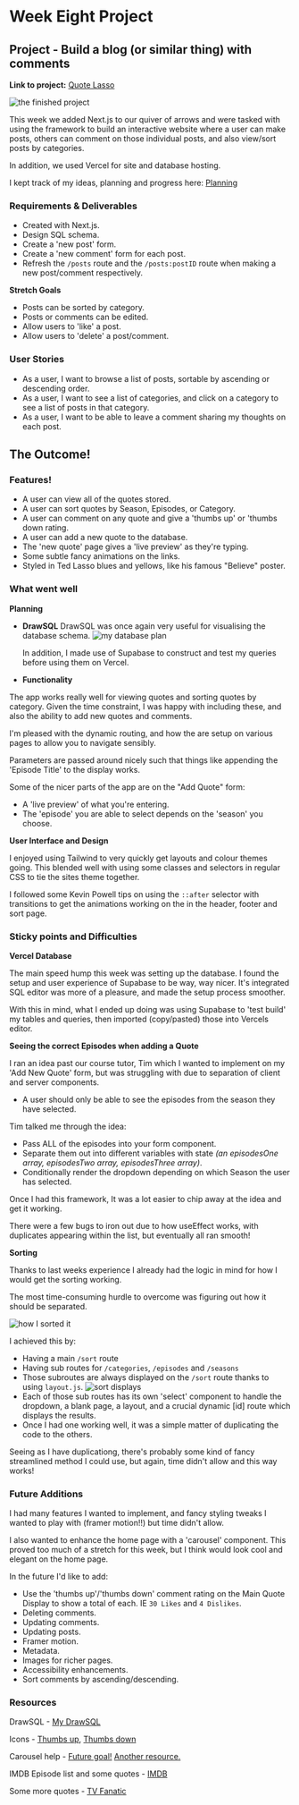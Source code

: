 # Week Eight Project

## Project - Build a blog (or similar thing) with comments

**Link to project:** [Quote Lasso](https://quote-lasso.vercel.app/)

![the finished project](project-images/quote-lasso-finished.png)

This week we added Next.js to our quiver of arrows and were tasked with using the framework to build an interactive website where a user can make posts, others can comment on those individual posts, and also view/sort posts by categories.

In addition, we used Vercel for site and database hosting.

I kept track of my ideas, planning and progress here: [Planning](https://frankjs.notion.site/Day-Thirty-Six-Project-Build-a-Blog-with-Comments-5b2c240021f44cffaf1d30ebbb256325?pvs=4)

### Requirements & Deliverables

- Created with Next.js.
- Design SQL schema.
- Create a 'new post' form.
- Create a 'new comment' form for each post.
- Refresh the `/posts` route and the `/posts:postID` route when making a new post/comment respectively.

**Stretch Goals**

- Posts can be sorted by category.
- Posts or comments can be edited.
- Allow users to 'like' a post.
- Allow users to 'delete' a post/comment.

### User Stories

- As a user, I want to browse a list of posts, sortable by ascending or descending order.
- As a user, I want to see a list of categories, and click on a category to see a list of posts in that category.
- As a user, I want to be able to leave a comment sharing my thoughts on each post.

## The Outcome!

### Features!

- A user can view all of the quotes stored.
- A user can sort quotes by Season, Episodes, or Category.
- A user can comment on any quote and give a 'thumbs up' or 'thumbs down rating.
- A user can add a new quote to the database.
- The 'new quote' page gives a 'live preview' as they're typing.
- Some subtle fancy animations on the links.
- Styled in Ted Lasso blues and yellows, like his famous "Believe" poster.

### What went well

**Planning**

- **DrawSQL**
  DrawSQL was once again very useful for visualising the database schema.
  ![my database plan](/project-images/schema-08-lasso-project.png)

  In addition, I made use of Supabase to construct and test my queries before using them on Vercel.

- **Functionality**

The app works really well for viewing quotes and sorting quotes by category. Given the time constraint, I was happy with including these, and also the ability to add new quotes and comments.

I'm pleased with the dynamic routing, and how the <Links> are setup on various pages to allow you to navigate sensibly.

Parameters are passed around nicely such that things like appending the 'Episode Title' to the display works.

Some of the nicer parts of the app are on the "Add Quote" form:

- A 'live preview' of what you're entering.
- The 'episode' you are able to select depends on the 'season' you choose.

**User Interface and Design**

I enjoyed using Tailwind to very quickly get layouts and colour themes going. This blended well with using some classes and selectors in regular CSS to tie the sites theme together.

I followed some Kevin Powell tips on using the `::after` selector with transitions to get the animations working on the <Links> in the header, footer and sort page.

### Sticky points and Difficulties

**Vercel Database**

The main speed hump this week was setting up the database. I found the setup and user experience of Supabase to be way, way nicer. It's integrated SQL editor was more of a pleasure, and made the setup process smoother.

With this in mind, what I ended up doing was using Supabase to 'test build' my tables and queries, then imported (copy/pasted) those into Vercels editor.

**Seeing the correct Episodes when adding a Quote**

I ran an idea past our course tutor, Tim which I wanted to implement on my 'Add New Quote' form, but was struggling with due to separation of client and server components.

- A user should only be able to see the episodes from the season they have selected.

Tim talked me through the idea:

- Pass ALL of the episodes into your form component.
- Separate them out into different variables with state _(an episodesOne array, episodesTwo array, episodesThree array)_.
- Conditionally render the dropdown depending on which Season the user has selected.

Once I had this framework, It was a lot easier to chip away at the idea and get it working.

There were a few bugs to iron out due to how useEffect works, with duplicates appearing within the list, but eventually all ran smooth!

**Sorting**

Thanks to last weeks experience I already had the logic in mind for how I would get the sorting working.

The most time-consuming hurdle to overcome was figuring out how it should be separated.

![how I sorted it](project-images/quote-lasso-sort-structure.png)

I achieved this by:

- Having a main `/sort` route
- Having sub routes for `/categories`, `/episodes` and `/seasons`
- Those subroutes are always displayed on the `/sort` route thanks to using `layout.js`.
  ![sort displays](project-images/quote-lasso-sort-page.png)
- Each of those sub routes has its own 'select' component to handle the dropdown, a blank page, a layout, and a crucial dynamic [id] route which displays the results.
- Once I had one working well, it was a simple matter of duplicating the code to the others.

Seeing as I have duplicationg, there's probably some kind of fancy streamlined method I could use, but again, time didn't allow and this way works!

### Future Additions

I had many features I wanted to implement, and fancy styling tweaks I wanted to play with (framer motion!!) but time didn't allow.

I also wanted to enhance the home page with a 'carousel' component. This proved too much of a stretch for this week, but I think would look cool and elegant on the home page.

In the future I'd like to add:

- Use the 'thumbs up'/'thumbs down' comment rating on the Main Quote Display to show a total of each. IE `30 Likes` and `4 Dislikes`.
- Deleting comments.
- Updating comments.
- Updating posts.
- Framer motion.
- Metadata.
- Images for richer pages.
- Accessibility enhancements.
- Sort comments by ascending/descending.

### Resources

DrawSQL - [My DrawSQL](https://drawsql.app/teams/personal-1367/diagrams/08-week-eight-project)

Icons - [Thumbs up](https://www.flaticon.com/free-icon/thumb-up_9554962), [Thumbs down](https://www.flaticon.com/free-icon/thumb-down_9554965)

Carousel help - [Future goal!](https://robkendal.co.uk/blog/how-to-build-a-multi-image-carousel-in-react-and-tailwind/) [Another resource.](https://www.kindacode.com/article/tailwind-css-create-an-image-carousel-slideshow/)

IMDB Episode list and some quotes - [IMDB](https://www.imdb.com/title/tt10986410/episodes/?season=1)

Some more quotes - [TV Fanatic](https://www.tvfanatic.com/quotes/shows/ted-lasso/episodes/trent-crimm-the-independent/)
